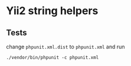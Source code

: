 # Yii2 string helpers

## Tests

change `phpunit.xml.dist` to `phpunit.xml` and run

```
./vendor/bin/phpunit -c phpunit.xml
```